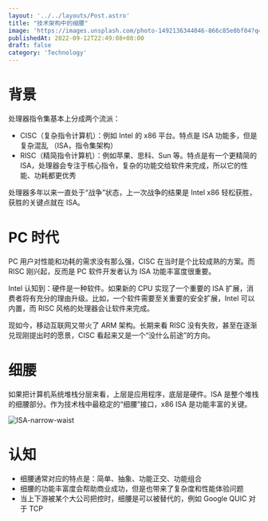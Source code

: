 ```yaml
---
layout: '../../layouts/Post.astro'
title: "技术架构中的细腰"
image: 'https://images.unsplash.com/photo-1492136344046-866c85e0bf04?q=10'
publishedAt: 2022-09-12T22:49:08+08:00
draft: false
category: 'Technology'
---
```


# 背景

处理器指令集基本上分成两个流派：

* CISC（复杂指令计算机）：例如 Intel 的 x86 平台。特点是 ISA 功能多，但是复杂混乱 （ISA，指令集架构）
* RISC（精简指令计算机）：例如苹果、思科、Sun 等。特点是有一个更精简的 ISA，处理器会专注于核心指令，复杂的功能交给软件来完成，所以它的性能、功耗都更优秀

处理器多年以来一直处于“战争”状态，上一次战争的结果是 Intel x86 轻松获胜，获胜的关键点就在 ISA。

# PC 时代

PC 用户对性能和功耗的需求没有那么强，CISC 在当时是个比较成熟的方案。而 RISC 刚兴起，反而是 PC 软件开发者认为 ISA 功能丰富度很重要。

Intel 认知到：硬件是一种软件。如果新的 CPU 实现了一个重要的 ISA 扩展，消费者将有充分的理由升级。比如，一个软件需要至关重要的安全扩展，Intel 可以内置，而 RISC 风格的处理器会让软件来完成。

现如今，移动互联网又带火了 ARM 架构。长期来看 RISC 没有失败，甚至在逐渐兑现刚提出时的愿景，CISC 看起来又是一个“没什么前途”的方向。

# 细腰

如果把计算机系统堆栈分层来看，上层是应用程序，底层是硬件。ISA 是整个堆栈的细腰部分。作为技术栈中最稳定的“细腰”接口，x86 ISA 是功能丰富的关键。

![ISA-narrow-waist](https://raw.gitmirror.com/superche/blog-img/main/narrow-waist.png)

# 认知

* 细腰通常对应的特点是：简单、抽象、功能正交、功能组合
* 细腰的功能丰富度会帮助商业成功，但是也带来了复杂度和性能体验问题
* 当上下游被某个大公司把控时，细腰是可以被替代的，例如 Google QUIC 对于 TCP


